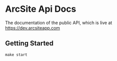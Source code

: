 # ArcSite Api Docs

The documentation of the public API, which is live at https://dev.arcsiteapp.com

## Getting Started

```shell
make start
```
